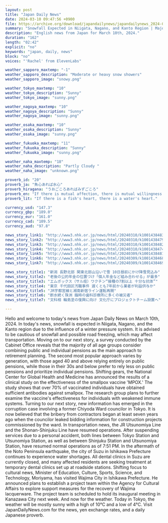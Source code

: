 ```yaml
---
layout: post
title: "Japan Daily News"
date: 2024-03-10 09:47:56 +0900
file: https://archive.org/download/japandailynews/japandailynews_2024-03-10.mp3
summary: "Snowfall Expected in Niigata, Nagano, and Kanto Region | Majority Combine Public and Individual Pensions for Retirement, & more…"
description: "English news from Japan for March 10th, 2024."
duration: "162"
length: "02:42"
explicit: "no"
keywords: "japan, daily, news"
block: "no"
voices: "'Rachel' from ElevenLabs"

weather_sapporo_maxtemp: "-1"
weather_sapporo_description: "Moderate or heavy snow showers"
weather_sapporo_image: "snowy.png"

weather_tokyo_maxtemp: "10"
weather_tokyo_description: "Sunny"
weather_tokyo_image: "sunny.png"

weather_nagoya_maxtemp: "10"
weather_nagoya_description: "Sunny"
weather_nagoya_image: "sunny.png"

weather_osaka_maxtemp: "10"
weather_osaka_description: "Sunny"
weather_osaka_image: "sunny.png"

weather_fukuoka_maxtemp: "11"
weather_fukuoka_description: "Sunny"
weather_fukuoka_image: "sunny.png"

weather_naha_maxtemp: "18"
weather_naha_description: "Partly Cloudy "
weather_naha_image: "unknown.png"

proverb_id: "20"
proverb_ja: "魚心あれば水心"
proverb_hiragana: "うおごころあればみずごころ"
proverb_en: "If there is mutual affection, there is mutual willingness."
proverb_lit: "If there is a fish's heart, there is a water's heart."

currency_usd: "147.3"
currency_gbp: "189.0"
currency_eur: "161.0"
currency_cad: "109.5"
currency_aud: "97.8"

news_story_link1: "http://www3.nhk.or.jp/news/html/20240310/k10014384831000.html"
news_story_link2: "http://www3.nhk.or.jp/news/html/20240310/k10014384791000.html"
news_story_link3: "http://www3.nhk.or.jp/news/html/20240310/k10014384821000.html"
news_story_link4: "http://www3.nhk.or.jp/news/html/20240310/k10014384741000.html"
news_story_link5: "http://www3.nhk.or.jp/news/html/20240309/k10014384811000.html"
news_story_link6: "http://www3.nhk.or.jp/news/html/20240309/k10014384681000.html"
news_story_link7: "http://www3.nhk.or.jp/news/html/20240309/k10014384691000.html"

news_story_title1: "新潟 長野北部 関東北部山沿いで雪 10日昼前にかけ降雪見込み"
news_story_title2: "老後の公的年金の位置づけ「個人年金など組み合わせる」が最多"
news_story_title3: "エムポックス（サル痘）ワクチン“接種の7割以上 十分な抗体”"
news_story_title4: "東京 千代田区汚職事件 遅くとも7年前から業者が利益供与か"
news_story_title5: "JR宇都宮線と湘南新宿ライン運転再開"
news_story_title6: "断水続く珠洲 臨時の歯科診療所に多くの被災者"
news_story_title7: "文科相 輪島塗の復興に向け 文化庁にプロジェクトチーム設置へ"

---
```


Hello and welcome to today's news from Japan Daily News on March 10th, 2024. In today's news, snowfall is expected in Niigata, Nagano, and the Kanto region due to the influence of a winter pressure system. It is advised to be cautious of snowfall and possible road freezing, which may affect transportation. Moving on to our next story, a survey conducted by the Cabinet Office reveals that the majority of all age groups consider combining public and individual pensions as the main approach to retirement planning. The second most popular approach varies by generation, with those aged 40 and above relying entirely on public pensions, while those in their 30s and below prefer to rely less on public pensions and prioritize individual pensions. Shifting gears, the National Center for Global Health and Medicine has announced the results of a clinical study on the effectiveness of the smallpox vaccine 'MPOX.' The study shows that over 70% of vaccinated individuals have obtained sufficient antibodies against smallpox. The research group plans to further examine the vaccine's effectiveness for individuals with weakened immune systems. Turning to our next story, new information has emerged in the corruption case involving a former Chiyoda Ward councilor in Tokyo. It is now believed that the bribery from contractors began at least seven years ago when the councilor leaked bidding information for construction projects commissioned by the ward. In transportation news, the JR Utsunomiya Line and the Shonan-Shinjuku Line have resumed operations. After suspending services due to a personal accident, both lines between Tokyo Station and Utsunomiya Station, as well as between Shinjuku Station and Utsunomiya Station, have resumed normal operations as of 7:51 PM. In the aftermath of the Noto Peninsula earthquake, the city of Suzu in Ishikawa Prefecture continues to experience water shortages. All dental clinics in Suzu are currently closed, and many affected residents are seeking treatment at temporary dental clinics set up at roadside stations. Shifting focus to cultural news, Minister of Education, Culture, Sports, Science, and Technology, Moriyama, has visited Wajima City in Ishikawa Prefecture. He announced plans to establish a project team within the Agency for Cultural Affairs to explore support measures for the recovery of Wajima lacquerware. The project team is scheduled to hold its inaugural meeting in Kanazawa City next week. And now for the weather. Today in Tokyo, the weather will be mostly sunny with a high of 10°C and a low of 4°C.  Visit JapanDailyNews.com for the news, yen exchange rates, and a daily Japanese proverb.
